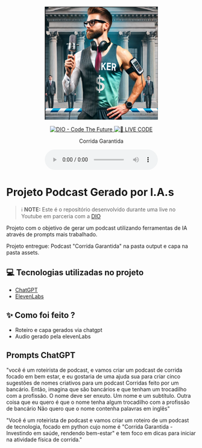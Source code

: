 <p align="center">
<img 
    src="./assets/Capa-Corrida-Garantida.PNG"
    width="300"
/>
</p>

<p align="center">
<a href="https://dio.me/">
    <img 
        src="https://img.shields.io/badge/DIO-Code_The_Future-28DA77?logo=youtube" 
        alt="DIO - Code The Future">
</a>
<a href="https://dio.me/">
<img 
    src="https://img.shields.io/badge/🔴_LIVE_CODE-FF5E72" 
    alt="🔴 LIVE CODE">
</a>
</p>

<p align="center">
    Corrida Garantida
</p>

<div align="center">
    <audio src="output/podcast_editado.MP3" controls title="Podcast editado"></audio>
</div>

# Projeto Podcast Gerado por I.A.s


 > ℹ️ **NOTE:** Este é o repositório desenvolvido durante uma live no Youtube em parceria com a [DIO](https://dio.me)

Projeto com o objetivo de gerar um podcast utilizando ferramentas de IA através de prompts mais trabalhado.

Projeto entregue: Podcast "Corrida Garantida" na pasta output e capa na pasta assets.

## 💻 Tecnologias utilizadas no projeto

- [ChatGPT](https://chat.openai.com/) 
- [ElevenLabs](https://beta.elevenlabs.io/)

## ✨ Como foi feito ?

- Roteiro e capa gerados via chatgpt
- Audio gerado pela elevenLabs

## Prompts ChatGPT

"você é um roteirista de podcast, e vamos criar um podcast de corrida focado em bem estar, e eu gostaria de uma ajuda sua para criar cinco sugestões de nomes criativos para um podcast Corridas feito por um bancário. Então, imagina que são bancários e que tenham um trocadilho com a profissão.
O nome deve ser enxuto. Um nome e um subtítulo. Outra coisa que eu quero é que o nome tenha algum trocadilho com a profissão de bancário
Não quero que o nome contenha palavras em inglês"

"Você é um roteirista de podcast e vamos criar um roteiro de um podcast de tecnologia, focado em python cujo nome é "Corrida Garantida - Investindo em saúde, rendendo bem-estar" e tem foco em dicas para iniciar na atividade física de corrida."



